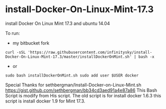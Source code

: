 # install-Docker-On-Linux-Mint-17.3
install Docker On Linux Mint 17.3 and ubuntu 14.04


To run: 
* my bitbucket fork
```
curl -sSL 'https://raw.githubusercontent.com/infinitysky/install-Docker-On-Linux-Mint-17.3/master/installDockerOnMint.sh' | bash -x
```

* or

``
sudo bash installDockerOnMint.sh
sudo add user $USER docker
``



Special Thanks for sethbergman/Install-Docker-on-Linux-Mint.sh
https://gist.github.com/sethbergman/bb34cd3aed91a4e87a86
This Bash Script is modify from His script.
The old script is for install docker 1.6.3
this script is install docker 1.9 for Mint 17.3.


